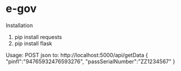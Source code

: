 # e-gov
Installation
1. pip install requests
2. pip install flask

Usage:
POST json to: http://localhost:5000/api/getData
{
    "pinfl":"94765932476593276",
    "passSerialNumber":"ZZ1234567"
}
